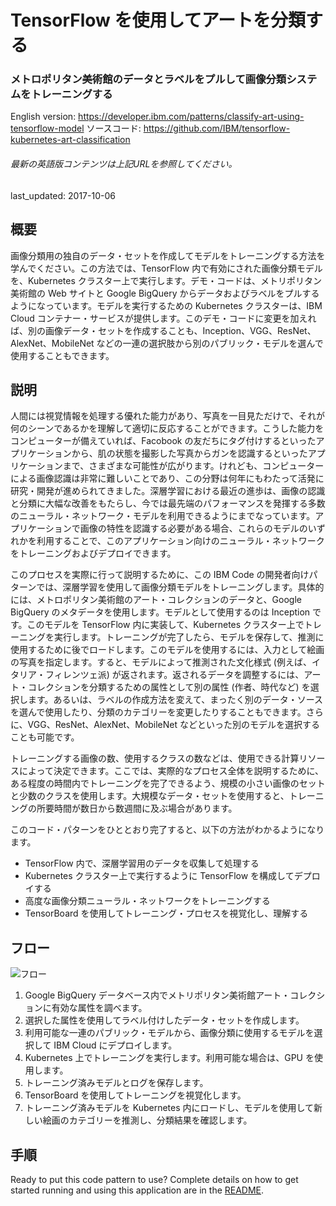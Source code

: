 # TensorFlow を使用してアートを分類する

### メトロポリタン美術館のデータとラベルをプルして画像分類システムをトレーニングする

English version: https://developer.ibm.com/patterns/classify-art-using-tensorflow-model
ソースコード: https://github.com/IBM/tensorflow-kubernetes-art-classification

###### 最新の英語版コンテンツは上記URLを参照してください。
last_updated: 2017-10-06

 ## 概要

画像分類用の独自のデータ・セットを作成してモデルをトレーニングする方法を学んでください。この方法では、TensorFlow 内で有効にされた画像分類モデルを、Kubernetes クラスター上で実行します。デモ・コードは、メトリポリタン美術館の Web サイトと Google BigQuery からデータおよびラベルをプルするようになっています。モデルを実行するための Kubernetes クラスターは、IBM Cloud コンテナー・サービスが提供します。このデモ・コードに変更を加えれば、別の画像データ・セットを作成することも、Inception、VGG、ResNet、AlexNet、MobileNet などの一連の選択肢から別のパブリック・モデルを選んで使用することもできます。

## 説明

人間には視覚情報を処理する優れた能力があり、写真を一目見ただけで、それが何のシーンであるかを理解して適切に反応することができます。こうした能力をコンピューターが備えていれば、Facobook の友だちにタグ付けするといったアプリケーションから、肌の状態を撮影した写真からガンを認識するといったアプリケーションまで、さまざまな可能性が広がります。けれども、コンピューターによる画像認識は非常に難しいことであり、この分野は何年にもわたって活発に研究・開発が進められてきました。深層学習における最近の進歩は、画像の認識と分類に大幅な改善をもたらし、今では最先端のパフォーマンスを発揮する多数のニューラル・ネットワーク・モデルを利用できるようにまでなっています。アプリケーションで画像の特性を認識する必要がある場合、これらのモデルのいずれかを利用することで、このアプリケーション向けのニューラル・ネットワークをトレーニングおよびデプロイできます。

このプロセスを実際に行って説明するために、この IBM Code の開発者向けパターンでは、深層学習を使用して画像分類モデルをトレーニングします。具体的には、メトロポリタン美術館のアート・コレクションのデータと、Google BigQuery のメタデータを使用します。モデルとして使用するのは Inception です。このモデルを TensorFlow 内に実装して、Kubernetes クラスター上でトレーニングを実行します。トレーニングが完了したら、モデルを保存して、推測に使用するために後でロードします。このモデルを使用するには、入力として絵画の写真を指定します。すると、モデルによって推測された文化様式 (例えば、イタリア・フィレンツェ派) が返されます。返されるデータを調整するには、アート・コレクションを分類するための属性として別の属性 (作者、時代など) を選択します。あるいは、ラベルの作成方法を変えて、まったく別のデータ・ソースを選んで使用したり、分類のカテゴリーを変更したりすることもできます。さらに、VGG、ResNet、AlexNet、MobileNet などといった別のモデルを選択することも可能です。

トレーニングする画像の数、使用するクラスの数などは、使用できる計算リソースによって決定できます。ここでは、実際的なプロセス全体を説明するために、ある程度の時間内でトレーニングを完了できるよう、規模の小さい画像のセットと少数のクラスを使用します。大規模なデータ・セットを使用すると、トレーニングの所要時間が数日から数週間に及ぶ場合があります。

このコード・パターンをひととおり完了すると、以下の方法がわかるようになります。

* TensorFlow 内で、深層学習用のデータを収集して処理する
* Kubernetes クラスター上で実行するように TensorFlow を構成してデプロイする
* 高度な画像分類ニューラル・ネットワークをトレーニングする
* TensorBoard を使用してトレーニング・プロセスを視覚化し、理解する

## フロー

![フロー](../../images/Classify-Art-using-TensorFlow-model-on-Kubernetes-arch-flow.png)

1. Google BigQuery データベース内でメトリポリタン美術館アート・コレクションに有効な属性を調べます。
1. 選択した属性を使用してラベル付けしたデータ・セットを作成します。
1. 利用可能な一連のパブリック・モデルから、画像分類に使用するモデルを選択して IBM Cloud にデプロイします。
1. Kubernetes 上でトレーニングを実行します。利用可能な場合は、GPU を使用します。
1. トレーニング済みモデルとログを保存します。
1. TensorBoard を使用してトレーニングを視覚化します。
1. トレーニング済みモデルを Kubernetes 内にロードし、モデルを使用して新しい絵画のカテゴリーを推測し、分類結果を確認します。

## 手順

Ready to put this code pattern to use? Complete details on how to get started running and using this application are in the [README](https://github.com/IBM/tensorflow-kubernetes-art-classification/blob/master/README.md).

